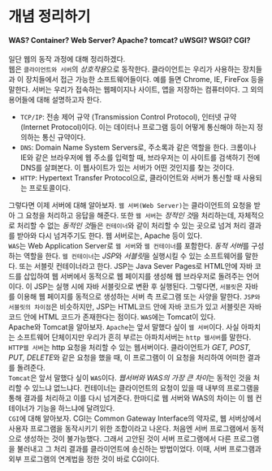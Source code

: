 개념 정리하기
======
#### WAS? Container? Web Server? Apache? tomcat? uWSGI? WSGI? CGI?
일단 웹의 동작 과정에 대해 정리하겠다.  
웹은 `클라이언트와 서버`의 *상호작용*으로 동작한다. 클라이언트는 우리가 사용하는 장치들과 이 장치들에서 접근 가능한 소프트웨어들이다. 예를 들면 Chrome, IE, FireFox 등을 말한다. 서버는 우리가 접속하는 웹페이지나 사이트, 앱을 저장하는 컴퓨터이다. 그 외의 용어들에 대해 설명하고자 한다.
- `TCP/IP`: 전송 제어 규약 (Transmission Control Protocol), 인터넷 규약 (Internet Protocol)이다. 이는 데이터나 프로그램 등이 어떻게 통신해야 하는지 정의하는 통신 규약이다.
- `DNS`: Domain Name System Servers로, 주소록과 같은 역할을 한다. 크롬이나 IE와 같은 브라우저에 웹 주소를 입력할 때, 브라우저는 이 사이트를 검색하기 전에 DNS를 살펴본다. 이 웹사이트가 있는 서버가 어떤 것인지를 찾는 것이다.
- `HTTP`: Hypertext Transfer Protocol으로, 클라이언트와 서버가 통신할 때 사용되는 프로토콜이다.   

그렇다면 이제 서버에 대해 알아보자. `웹 서버(Web Server)`는 클라이언트의 요청을 받아 그 요청을 처리하고 응답을 해준다. 또한 `웹 서버`는 *정적인 것*을 처리하는데, 자체적으로 처리할 수 없는 *동적인 것*들은 `컨테이너`와 같이 처리할 수 있는 곳으로 넘겨 처리 결과를 받아와 다시 넘겨주기도 한다. 웹 서버로는, Apache 등이 있다.  
`WAS`는 Web Application Server로 `웹 서버`와 `웹 컨테이너`를 포함한다. *동적 서버*를 구성하는 역할을 한다. `웹 컨테이너`는 *JSP*와 *서블릿*을 실행시킬 수 있는 소프트웨어를 말한다. 또는 서블릿 컨테이너라고 한다. JSP는 Java Sever Pages로 HTML안에 자바 코드를 삽입하여 웹 서버에서 동적으로 웹 페이지를 생성해 웹 브라우저로 돌려주는 언어이다. 이 JSP는 실행 시에 자바 서블릿으로 변환 후 실행된다. 그렇다면, `서블릿`은 자바를 이용해 웹 페이지를 동적으로 생성하는 서버 측 프로그램 또는 사양을 말한다. `JSP와 서블릿의 차이점`은 비슷하지만, JSP는 HTML코드 안에 자바 코드가 있고 서블릿은 자바 코드 안에 HTML 코드가 존재한다는 점이다. `WAS`에는 Tomcat이 있다.   
Apache와 Tomcat을 알아보자. `Apache`는 앞서 말했다 싶이 `웹 서버`이다. 사실 아파치는 소프트웨어 단체이지만 우리가 흔히 부르는 아파치서버는 `http 웹서버`를 말한다. `HTTP웹 서버`는 http 요청을 처리할 수 있는 웹서버이다. 클라이언트가 *GET, POST, PUT, DELETE*와 같은 요청을 했을 때, 이 프로그램이 이 요청을 처리하여 어떠한 결과를 돌려준다.  
`Tomcat`은 앞서 말했다 싶이 `WAS`이다. *웹서버와 WAS의 가장 큰 차이*는 동적인 것을 처리할 수 있느냐 없느냐다. 컨테이너는 클라이언트의 요청이 있을 때 내부의 프로그램을 통해 결과를 처리하고 이를 다시 넘겨준다. 한마디로 웹 서버와 WAS의 차이는 이 웹 컨테이너가 기능을 하느냐에 달려있다.   
`CGI`에 대해 알아보자. CGI는 Common Gateway Interface의 약자로, 웹 서버상에서 사용자 프로그램을 동작시키기 위한 조합이라고 나온다. 처음엔 서버 프로그램에서 동적으로 생성하는 것이 불가능했다. 그래서 고안된 것이 서버 프로그램에서 다른 프로그램을 불러내고 그 처리 결과를 클라이언트에 송신하는 방법이었다. 이때, 서버 프로그램과 외부 프로그램의 연계법을 정한 것이 바로 CGI이다.